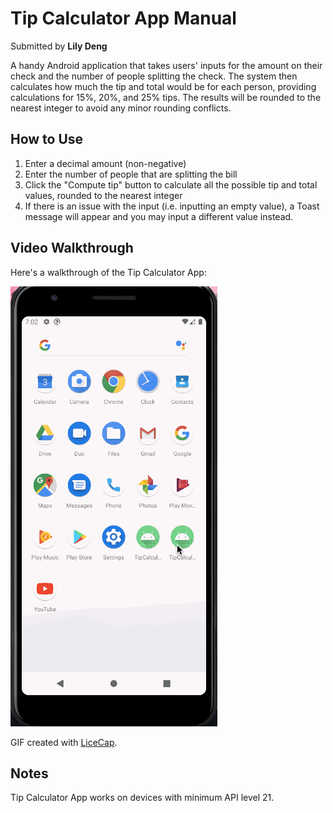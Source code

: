 # Tip Calculator App Manual

Submitted by **Lily Deng**

A handy Android application that takes users' inputs for the amount on their check and the number of people splitting the check. The system then calculates how much the tip and total would be for each person, providing calculations for 15%, 20%, and 25% tips. The results will be rounded to the nearest integer to avoid any minor rounding conflicts.

## How to Use
1. Enter a decimal amount (non-negative)
2. Enter the number of people that are splitting the bill
3. Click the "Compute tip" button to calculate all the possible tip and total values, rounded to the nearest integer
4. If there is an issue with the input (i.e. inputting an empty value), a Toast message will appear and you may input a different value instead.

## Video Walkthrough

Here's a walkthrough of the Tip Calculator App:

<img src='TipCalculatorWalkthrough.gif' title='Video Walkthrough' width='' alt='Video Walkthrough' />

GIF created with [LiceCap](http://www.cockos.com/licecap/).

## Notes
Tip Calculator App works on devices with minimum API level 21.